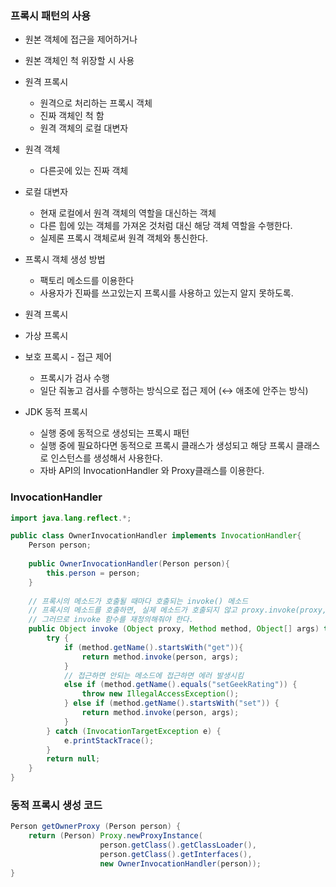 ### 프록시 패턴의 사용
- 원본 객체에 접근을 제어하거나
- 원본 객체인 척 위장할 시 사용

- 원격 프록시
    - 원격으로 처리하는 프록시 객체
    - 진짜 객체인 척 함
    - 원격 객체의 로컬 대변자
- 원격 객체
    - 다른곳에 있는 진짜 객체
- 로컬 대변자
    - 현재 로컬에서 원격 객체의 역할을 대신하는 객체
    - 다른 힙에 있는 객체를 가져온 것처럼 대신 해당 객체 역할을 수행한다.
    - 실제론 프록시 객체로써 원격 객체와 통신한다.


- 프록시 객체 생성 방법
    - 팩토리 메소드를 이용한다
    - 사용자가 진짜를 쓰고있는지 프록시를 사용하고 있는지 알지 못하도록.
- 원격 프록시
- 가상 프록시
- 보호 프록시 - 접근 제어
    - 프록시가 검사 수행
    - 일단 줘놓고 검사를 수행하는 방식으로 접근 제어 (↔ 애초에 안주는 방식)
- JDK 동적 프록시
    - 실행 중에 동적으로 생성되는 프록시 패턴
    - 실행 중에 필요하다면 동적으로 프록시 클래스가 생성되고 해당 프록시 클래스로 인스턴스를 생성해서 사용한다.
    - 자바 API의 InvocationHandler 와 Proxy클래스를 이용한다.

### InvocationHandler

```java
import java.lang.reflect.*;

public class OwnerInvocationHandler implements InvocationHandler{
	Person person;
	
	public OwnerInvocationHandler(Person person){
		this.person = person;
	}
	
	// 프록시의 메소드가 호출될 때마다 호출되는 invoke() 메소드
	// 프록시의 메소드를 호출하면, 실제 메소드가 호출되지 않고 proxy.invoke(proxy, 함수, 매개변수) 이런 형태로 전혀 다른 invoke 함수가 실행된다.
	// 그러므로 invoke 함수를 재정의해줘야 한다.
	public Object invoke (Object proxy, Method method, Object[] args) throws IllegalAccessException {
		try {
			if (method.getName().startsWith("get")){
				return method.invoke(person, args);
			}
			// 접근하면 안되는 메소드에 접근하면 에러 발생시킴
			else if (method.getName().equals("setGeekRating")) {
				throw new IllegalAccessException();
			} else if (method.getName().startsWith("set")) {
				return method.invoke(person, args);
			}
		} catch (InvocationTargetException e) {
			e.printStackTrace();
		}
		return null;
	}
}
```

### 동적 프록시 생성 코드

```java
Person getOwnerProxy (Person person) {
	return (Person) Proxy.newProxyInstance(
					person.getClass().getClassLoader(),
					person.getClass().getInterfaces(),
					new OwnerInvocationHandler(person));
}
```